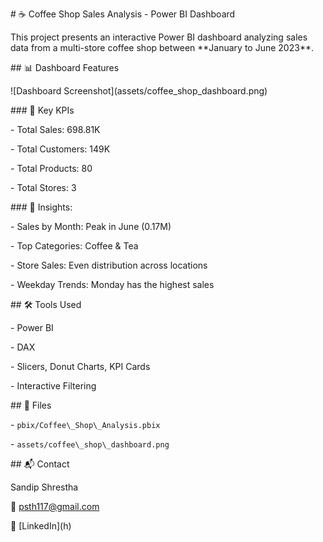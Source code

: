 \# ☕ Coffee Shop Sales Analysis - Power BI Dashboard



This project presents an interactive Power BI dashboard analyzing sales data from a multi-store coffee shop between \*\*January to June 2023\*\*.



\## 📊 Dashboard Features



!\[Dashboard Screenshot](assets/coffee\_shop\_dashboard.png)



\### 🔹 Key KPIs

\- Total Sales: 698.81K

\- Total Customers: 149K

\- Total Products: 80

\- Total Stores: 3



\### 🔹 Insights:

\- Sales by Month: Peak in June (0.17M)

\- Top Categories: Coffee \& Tea

\- Store Sales: Even distribution across locations

\- Weekday Trends: Monday has the highest sales



\## 🛠 Tools Used

\- Power BI

\- DAX

\- Slicers, Donut Charts, KPI Cards

\- Interactive Filtering



\## 📁 Files

\- `pbix/Coffee\_Shop\_Analysis.pbix`

\- `assets/coffee\_shop\_dashboard.png`



\## 📬 Contact

Sandip Shrestha    

📧 psth117@gmail.com  

🔗 \[LinkedIn](h)






